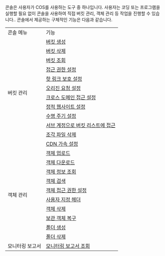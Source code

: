 콘솔은 사용자가 COS를 사용하는 도구 중 하나입니다. 사용자는 코딩 또는 프로그램을 실행할 필요 없이 콘솔을 사용하여 직접 버킷 관리, 객체 관리 등 작업을 진행할 수 있습니다.. 콘솔에서 제공하는 구체적인 기능은 다음과 같습니다.

<table>
   <tr>
      <td >콘솔 메뉴</td>
      <td>기능</td>
   </tr>
   <tr>
      <td rowspan="12">버킷 관리</td>
			<td><a href="https://cloud.tencent.com/document/product/436/13309">버킷 생성</a></td>
			   <tr>
      <td><a href="https://cloud.tencent.com/document/product/436/32433">버킷 삭제</a></td>
   </tr>
   </tr>
   <tr>
      <td><a href="https://cloud.tencent.com/document/product/436/13313">버킷 조회</a></td>
   </tr>
   <tr>
      <td><a href="https://cloud.tencent.com/document/product/436/13315">접근 권한 설정</a></td>
   </tr>
   <tr>
      <td><a href="https://cloud.tencent.com/document/product/436/13319">핫 링크 보호 설정</a></td>
   </tr>
   <tr>
      <td><a href="https://cloud.tencent.com/document/product/436/13310">오리진 요청 설정</a></td>
   </tr>
   <tr>
      <td><a href="https://cloud.tencent.com/document/product/436/13318">크로스 도메인 접근 설정</a></td>
   </tr>
   <tr>
      <td><a href="https://cloud.tencent.com/document/product/436/14984">정적 웹사이트 설정</a></td>
   </tr>
   <tr>
      <td><a href="https://cloud.tencent.com/document/product/436/14605">수명 주기 설정</a></td>
   </tr>
   <tr>
      <td><a href="https://cloud.tencent.com/document/product/436/17061">서브 계정으로 버킷 리스트에 접근</a></td>
   </tr>
	 <tr>
      <td><a href="https://cloud.tencent.com/document/product/436/17313">조각 파일 삭제</a></td>
   </tr>
	 	 <tr>
      <td><a href="https://cloud.tencent.com/document/product/436/18424">CDN 가속 설정</a></td>
   </tr>
   <tr>
      <td rowspan="10">객체 관리</td>
      <td><a href="https://cloud.tencent.com/document/product/436/13321">객체 업로드</a></td>
   </tr>
   <tr>
      <td><a href="https://cloud.tencent.com/document/product/436/13322">객체 다운로드</a></td>
   </tr>
   <tr>
      <td><a href="https://cloud.tencent.com/document/product/436/13326">객체 정보 조회</a></td>
   </tr>
   <tr>
      <td><a href="https://cloud.tencent.com/document/product/436/13325">객체 검색</a></td>
   </tr>
   <tr>
      <td><a href="https://cloud.tencent.com/document/product/436/13327">객체 접근 권한 설정</a></td>
   </tr>
   <tr>
      <td><a href="https://cloud.tencent.com/document/product/436/13361">사용자 지정 헤더</a></td>
   </tr>
   <tr>
      <td><a href="https://cloud.tencent.com/document/product/436/13323">객체 삭제</a></td>
   </tr>
	  <tr>
      <td><a href="https://cloud.tencent.com/document/product/436/32430">보관 객체 복구</a></td>
   </tr>
   <tr>
      <td><a href="https://cloud.tencent.com/document/product/436/13329">폴더 생성</a></td>
   </tr>
   <tr>
      <td><a href="https://cloud.tencent.com/document/product/436/13330">폴더 삭제</a></td>
   </tr>
   <tr>
      <td>모니터링 보고서</td>
      <td><a href="https://cloud.tencent.com/document/product/436/13332">모니터링 보고서 조회</a></td>
   </tr>
   </tr>
</table>

